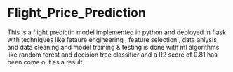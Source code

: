 # Flight_Price_Prediction
This is a flight predictin model implemented in python  and  deployed in flask with techniques like fetaure engineering , feature selection , data anlysis and data cleaning  and model training & testing is done with ml algorithms like random forest and decision tree classifier and a R2 score of 0.81 has been come out as a result
